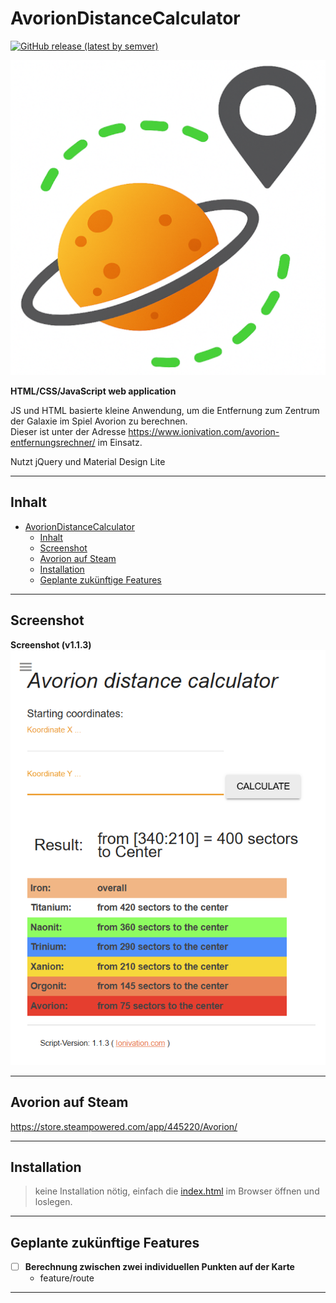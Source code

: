 # AvorionDistanceCalculator

[![GitHub release (latest by semver)](https://img.shields.io/github/v/release/realAscot/AvorionDistanceCalculator?sort=semver)](https://github.com/realAscot/AvorionDistanceCalculator/releases)  

![LOGO](./assets/logo-512x512.png)  

**HTML/CSS/JavaScript web application**  

JS und HTML basierte kleine Anwendung,
um die Entfernung zum Zentrum der Galaxie im Spiel Avorion zu berechnen.  
Dieser ist unter der Adresse <https://www.ionivation.com/avorion-entfernungsrechner/> im Einsatz.  

Nutzt jQuery und  Material Design Lite  

---

## Inhalt

- [AvorionDistanceCalculator](#avoriondistancecalculator)
  - [Inhalt](#inhalt)
  - [Screenshot](#screenshot)
  - [Avorion auf Steam](#avorion-auf-steam)
  - [Installation](#installation)
  - [Geplante zukünftige Features](#geplante-zukünftige-features)

---

## Screenshot

**Screenshot (v1.1.3)**  
![Screenshot](./assets/screenshot.png)  

---

## Avorion auf Steam

<https://store.steampowered.com/app/445220/Avorion/>

---

## Installation

> keine Installation nötig, einfach die [index.html](index.html) im Browser öffnen und loslegen.  

---

## Geplante zukünftige Features

- [ ] **Berechnung zwischen zwei individuellen Punkten auf der Karte**  
  - feature/route  

---
